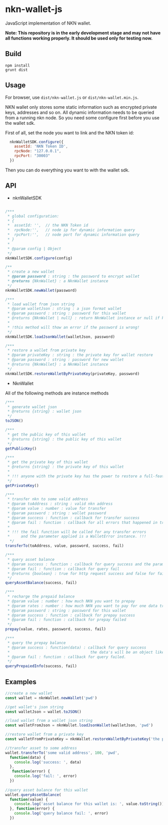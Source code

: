 # nkn-wallet-js

JavaScript implementation of NKN wallet.

**Note: This repository is in the early development stage and may not have all
functions working properly. It should be used only for testing now.**

## Build
```
npm install
grunt dist
```

## Usage

For browser, use `dist/nkn-wallet.js` or `dist/nkn-wallet.min.js`.

NKN wallet only stores some static information such as encrypted private keys, addresses and so on.
All dynamic information needs to be queried from a running nkn node.
So you need some configure first before you use the wallet sdk.

First of all, set the node you want to link and the NKN token id:
```javascript
  nknWalletSDK.configure({
    assetId: 'NKN Token ID',
    rpcNode: "127.0.0.1",
    rpcPort: "30003"
  })
```

Then you can do everything you want to with the wallet sdk.

## API

+ nknWalletSDK 

```javascript

/***
 * global configuration:
 * {
 *  assetId: '',  // the NKN Token id
 *  rpcNode:'',   // node ip for dynamic information query
 *  rpcPort:'',   // node port for dynamic information query
 * }
 *
 * @param config | Object
 */
nknWalletSDK.configure(config)
```

```javascript
/**
 * create a new wallet
 * @param password : string : the password to encrypt wallet
 * @returns {NknWallet} : a NknWallet instance
 */
nknWalletSDK.newWallet(password)
```

```javascript
/***
 * load wallet from json string
 * @param walletJson : string : a json format wallet
 * @param password : string : password for this wallet
 * @returns {NknWallet | null} : return NknWallet instance or null if key information is missing.
 * 
 * !this method will thow an error if the password is wrong!
 */
nknWalletSDK.loadJsonWallet(walletJson, password)
```

```javascript
/***
 * restore a wallet from private key
 * @param privateKey : string : the private key for wallet restore
 * @param password : string : password for new wallet
 * @returns {NknWallet} : a NknWallet instance
 */
nknWalletSDK.restoreWalletByPrivateKey(privateKey, password)
```

+ NknWallet 

All of the following methods are instance methods

```javascript
/***
 * generate wallet json
 * @returns {string} : wallet json
 */
toJSON()
```

```javascript
/***
 * get the public key of this wallet
 * @returns {string} : the public key of this wallet
 */
getPublicKey()
```

```javascript
/***
 * get the private key of this wallet
 * @returns {string} : the private key of this wallet
 *
 * !!! anyone with the private key has the power to restore a full-featured wallet !!!!
 */
getPrivateKey()
```

```javascript
/***
 * transfer nkn to some valid address
 * @param toAddress : string : valid nkn address
 * @param value : number : value for transfer
 * @param password : string : wallet password
 * @param success : function : callback for transfer success
 * @param fail : function : callback for all errors that happened in transfer
 *
 * !!! the fail function will be called for any transfer errors  
 *     and the parameter applied is a WalletError instance. !!!
  */
transferTo(toAddress, value, password, success, fail)
```

```javascript
/***
 * query asset balance
 * @param success : function : callback for query success and the parameter is a decimal.js instance
 * @param fail : function : callback for query fail
 * @returns {boolean} : true for http request success and false for fail
 */
queryAssetBalance(success, fail)
```

```javascript
/***
 * recharge the prepaid balance
 * @param value : number : how much NKN you want to prepay
 * @param rates : number : how much NKN you want to pay for one data transfer
 * @param password : string : password for this wallet
 * @param success : function : callback for prepay success
 * @param fail : function : callback for prepay failed
 */
prepay(value, rates, password, success, fail)
```

```javascript
/***
 * query the prepay balance
 * @param success : function(data) : callback for query success
 *                                    the data's will be an object like this {Amount: string, Rates: string}
 * @param fail : function : callback for query failed.
 */
queryPrepaiedInfo(success, fail)
```

## Examples
```javascript
//create a new wallet
const wallet = nknWallet.newWallet('pwd')

//get wallet's json string
const walletJson = wallet.toJSON()

//load wallet from a wallet json string
const walletFromJson = nknWallet.loadJsonWallet(walletJson, 'pwd')

//restore wallet from a private key
const walletFromPrivateKey = nknWallet.restoreWalletByPrivateKey('the private key', 'new-wallet-password')

//transfer asset to some address
wallet.transferTo('some valid address', 100, 'pwd', 
  function(data) {
    console.log('success: ', data)
  }, 
   function(error) {
    console.log('fail: ', error)
  })
  
//query asset balance for this wallet
wallet.queryAssetBalance(
  function(value) {
    console.log('asset balance for this wallet is: ', value.toString())
  }, function(error) {
    console.log('query balance fail: ', error)
  })
```
